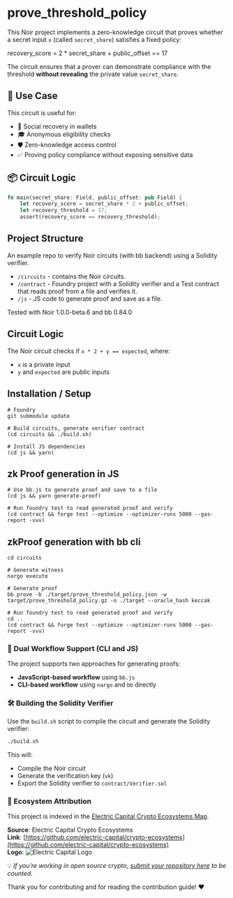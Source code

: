 # prove_threshold_policy

This Noir project implements a zero-knowledge circuit that proves whether a secret input `x` (called `secret_share`) satisfies a fixed policy:

recovery_score = 2 * secret_share + public_offset == 17


The circuit ensures that a prover can demonstrate compliance with the threshold **without revealing** the private value `secret_share`.


## 🧠 Use Case

This circuit is useful for:

- 🔐 Social recovery in wallets
- 🎓 Anonymous eligibility checks
- 🛡️ Zero-knowledge access control
- ✅ Proving policy compliance without exposing sensitive data


## 📦 Circuit Logic

```rust
fn main(secret_share: Field, public_offset: pub Field) {
    let recovery_score = secret_share * 2 + public_offset;
    let recovery_threshold = 17;
    assert(recovery_score == recovery_threshold);
```

## Project Structure

An example repo to verify Noir circuits (with bb backend) using a Solidity verifier.

- `/circuits` - contains the Noir circuits.
- `/contract` - Foundry project with a Solidity verifier and a Test contract that reads proof from a file and verifies it.
- `/js` - JS code to generate proof and save as a file.


Tested with Noir 1.0.0-beta.6 and bb 0.84.0
## Circuit Logic

The Noir circuit checks if `x * 2 + y == expected`, where:
- `x` is a private input
- `y` and `expected` are public inputs

## Installation / Setup
```ssh
# Foundry
git submodule update

# Build circuits, generate verifier contract
(cd circuits && ./build.sh)

# Install JS dependencies
(cd js && yarn)

```  

## zk Proof generation in JS


```ssh
# Use bb.js to generate proof and save to a file
(cd js && yarn generate-proof)

# Run foundry test to read generated proof and verify
(cd contract && forge test --optimize --optimizer-runs 5000 --gas-report -vvv)

```

## zkProof generation with bb cli

```ssh
cd circuits

# Generate witness
nargo execute

# Generate proof
bb prove -b ./target/prove_threshold_policy.json -w target/prove_threshold_policy.gz -o ./target --oracle_hash keccak

# Run foundry test to read generated proof and verify
cd ..
(cd contract && forge test --optimize --optimizer-runs 5000 --gas-report -vvv)
```

### 🔁 Dual Workflow Support (CLI and JS)

The project supports two approaches for generating proofs:

- **JavaScript-based workflow** using `bb.js`
- **CLI-based workflow** using `nargo` and `bb` directly

### 🛠 Building the Solidity Verifier
Use the `build.sh` script to compile the circuit and generate the Solidity verifier:
```bash
./build.sh
```
This will:
- Compile the Noir circuit
- Generate the verification key (`vk`)
- Export the Solidity verifier to `contract/Verifier.sol`

### 🧭 Ecosystem Attribution

This project is indexed in the [Electric Capital Crypto Ecosystems Map](https://github.com/electric-capital/crypto-ecosystems).

**Source**: Electric Capital Crypto Ecosystems  
**Link**: [https://github.com/electric-capital/crypto-ecosystems](https://github.com/electric-capital/crypto-ecosystems)  
**Logo**: ![Electric Capital Logo](https://avatars.githubusercontent.com/u/44590959?s=200&v=4)

💡 _If you’re working in open source crypto, [submit your repository here](https://github.com/electric-capital/crypto-ecosystems) to be counted._

Thank you for contributing and for reading the contribution guide! ❤️
